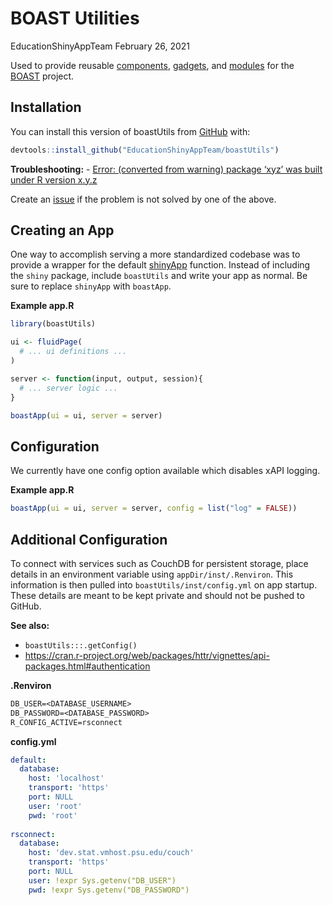 BOAST Utilities
================
EducationShinyAppTeam
February 26, 2021

<!-- README.md is generated from README.Rmd. Please edit that file -->

Used to provide reusable
[components](https://shiny.rstudio.com/articles/html-tags.html),
[gadgets](https://shiny.rstudio.com/articles/gadgets.html), and
[modules](https://shiny.rstudio.com/articles/modules.html) for the
[BOAST](https://github.com/EducationShinyAppTeam/BOAST) project.

## Installation

You can install this version of boastUtils from
[GitHub](https://github.com/) with:

``` r
devtools::install_github("EducationShinyAppTeam/boastUtils")
```

**Troubleshooting:** - [Error: (converted from warning) package ‘xyz’
was built under R version
x.y.z](https://github.com/r-lib/remotes/issues/403#issuecomment-513891775)

Create an
[issue](https://github.com/EducationShinyAppTeam/boastUtils/issues) if
the problem is not solved by one of the above.

## Creating an App

One way to accomplish serving a more standardized codebase was to
provide a wrapper for the default
[shinyApp](https://shiny.rstudio.com/reference/shiny/latest/shinyApp.html)
function. Instead of including the `shiny` package, include `boastUtils`
and write your app as normal. Be sure to replace `shinyApp` with
`boastApp`.

**Example app.R**

``` r
library(boastUtils)

ui <- fluidPage(
  # ... ui definitions ...
)

server <- function(input, output, session){
  # ... server logic ...
}

boastApp(ui = ui, server = server)
```

## Configuration

We currently have one config option available which disables xAPI
logging.

**Example app.R**

``` r
boastApp(ui = ui, server = server, config = list("log" = FALSE))
```

## Additional Configuration

To connect with services such as CouchDB for persistent storage, place
details in an environment variable using `appDir/inst/.Renviron`. This
information is then pulled into `boastUtils/inst/config.yml` on app
startup. These details are meant to be kept private and should not be
pushed to GitHub.

**See also:**

-   `boastUtils:::.getConfig()`
-   <https://cran.r-project.org/web/packages/httr/vignettes/api-packages.html#authentication>

**.Renviron**

``` txt
DB_USER=<DATABASE_USERNAME>
DB_PASSWORD=<DATABASE_PASSWORD>
R_CONFIG_ACTIVE=rsconnect
```

**config.yml**

``` yml
default:
  database:
    host: 'localhost'
    transport: 'https'
    port: NULL
    user: 'root'
    pwd: 'root'
  
rsconnect:
  database:
    host: 'dev.stat.vmhost.psu.edu/couch'
    transport: 'https'
    port: NULL
    user: !expr Sys.getenv("DB_USER")
    pwd: !expr Sys.getenv("DB_PASSWORD")
```
